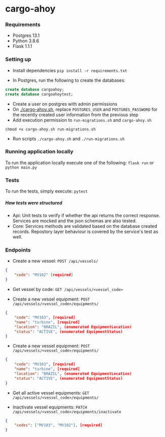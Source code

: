 # cargo-ahoy

### Requirements

- Postgres 13.1
- Python 3.8.6
- Flask 1.1.1

### Setting up

- Install dependencies
`pip install -r requirements.txt`

- In Postgres, run the following to create the databases:

```sql
create database cargoahoy;
create database cargoahoytest;
```

- Create a user on postgres with admin permissions
- On [./cargo-ahoy.sh](./cargo-ahoy.sh), replace `POSTGRES_USER` and `POSTGRES_PASSWORD` for the recently created user information from the previous step
- Add execution permission to `run-migrations.sh` and `cargo-ahoy.sh`
```shell script
chmod +x cargo-ahoy.sh run-migrations.sh
```
- Run scripts
`./cargo-ahoy.sh` and 
`./run-migrations.sh`

### Running application locally
To run the application locally execute one of the following: `flask run`
or `python main.py`

### Tests

To run the tests, simply execute: `pytest`

##### How tests were structured
- Api: Unit tests to verify if whether the api returns the correct response. Services are mocked and the json schemas are also tested.
- Core: Services methods are validated based on the database created records. Repostory layer behaviour is covered by the service's test as well.

### Endpoints

- Create a new vessel: `POST /api/vessels/`
```json
{
    "code": "MV102" [required]
}
```

- Get vessel by code: `GET /api/vessels/<vessel_code>`

- Create a new vessel equipment: `POST /api/vessels/<vessel_code>/equipments/`
```json
{
    "code": "MV103", [required]
    "name": "turbine", [required]
    "location": "BRAZIL", (enumerated EquipmentLocation)
    "status": "ACTIVE", (enumerated EquipmentStatus)
}
```

- Create a new vessel equipment: `POST /api/vessels/<vessel_code>/equipments/`
```json
{
    "code": "MV103", [required]
    "name": "turbine", [required]
    "location": "BRAZIL", (enumerated EquipmentLocation)
    "status": "ACTIVE", (enumerated EquipmentStatus)
}
```

- Get all active vessel equipments: `GET /api/vessels/<vessel_code>/equipments/`

- Inactivate vessel equipments: `PATCH /api/vessels/<vessel_code>/equipments/inactivate`
```json
{
    "codes": ["MV103", "MV102"], [required]
}
```
 